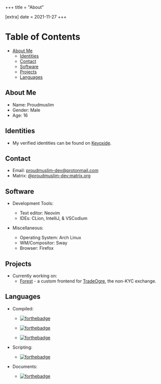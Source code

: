 +++
title = "About"

[extra] 
date = 2021-11-27
+++

# Table of Contents

* [About Me](#about-me)
    * [Identities](#identities)
    * [Contact](#contact)
    * [Software](#software)
    * [Projects](#projects)
    * [Languages](#languages)

## About Me

* Name: Proudmuslim
* Gender: Male
* Age: 16

## Identities

* My verified identities can be found on [Keyoxide](https://keyoxide.org/079A6DA0B0550330B7224182848E82AF83272802).


## Contact

* Email: [proudmuslim-dev@protonmail.com](mailto:proudmuslim-dev@protonmail.com)
* Matrix: [@proudmuslim-dev:matrix.org](https://matrix.to/#/@proudmuslim-dev:matrix.org)

## Software

* Development Tools:
    * Text editor: Neovim
    * IDEs: CLion, IntelliJ, & VSCodium

* Miscellaneous:
    * Operating System: Arch Linux
    * WM/Compositor: Sway
    * Browser: Firefox

## Projects

* Currently working on:
    * [Forest](https://github.com/proudmuslim-dev/forest/) - a custom frontend for [TradeOgre](https://tradeogre.com), the non-KYC exchange.

## Languages

* Compiled:

    * [![forthebadge](https://img.shields.io/badge/kotlin-%230095D5.svg?&style=for-the-badge&logo=kotlin&logoColor=white)](https://forthebadge.com)

    * [![forthebadge](https://img.shields.io/badge/java-%23ED8B00.svg?&style=for-the-badge&logo=java&logoColor=white)](https://forthebadge.com)

    * [![forthebadge](https://img.shields.io/badge/rust-%23000000.svg?&style=for-the-badge&logo=rust&logoColor=white)](https://ileriayo.github.io/markdown-badges/#programming-languages)

* Scripting:

    * [![forthebadge](https://img.shields.io/badge/python%20-%2314354C.svg?&style=for-the-badge&logo=python&logoColor=white)](https://forthebadge.com)

* Documents:

    * [![forthebadge](https://img.shields.io/badge/latex%20-%23008080.svg?&style=for-the-badge&logo=latex&logoColor=white)](https://forthebadge.com)
